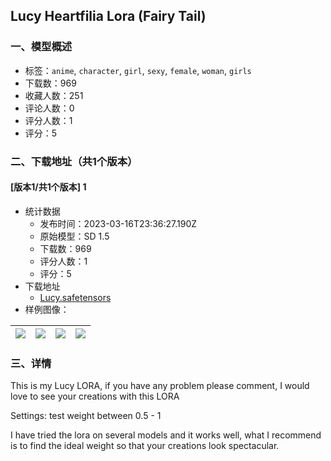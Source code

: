 ## Lucy Heartfilia Lora (Fairy Tail)
### 一、模型概述

- 标签：`anime`, `character`, `girl`, `sexy`, `female`, `woman`, `girls`
- 下载数：969
- 收藏人数：251
- 评论人数：0
- 评分人数：1
- 评分：5

### 二、下载地址（共1个版本）

#### [版本1/共1个版本] 1

- 统计数据
  - 发布时间：2023-03-16T23:36:27.190Z
  - 原始模型：SD 1.5
  - 下载数：969
  - 评分人数：1
  - 评分：5
- 下载地址
  - [Lucy.safetensors](https://civitai.com/api/download/models/24342)
- 样例图像：

| <img src="https://image.civitai.com/xG1nkqKTMzGDvpLrqFT7WA/82f9fcbd-07ef-4a11-cd82-359f944a8a00/width=450/264804.jpeg" /> | <img src="https://image.civitai.com/xG1nkqKTMzGDvpLrqFT7WA/d5da4a4d-47a6-4045-f753-ede18c7d0100/width=450/264808.jpeg" /> | <img src="https://image.civitai.com/xG1nkqKTMzGDvpLrqFT7WA/8ceb8071-352d-424b-48b0-159bc46d3c00/width=450/264807.jpeg" /> | <img src="https://image.civitai.com/xG1nkqKTMzGDvpLrqFT7WA/016fb9f5-f9f4-4f72-82f8-0cc7630a4100/width=450/264806.jpeg" /> |
| ---- | ---- | ---- | ---- |


### 三、详情
<p>This is my Lucy LORA, if you have any problem please comment, I would love to see your creations with this LORA</p><p></p><p>Settings: test weight between 0.5 - 1</p><p></p><p>I have tried the lora on several models and it works well, what I recommend is to find the ideal weight so that your creations look spectacular.</p>